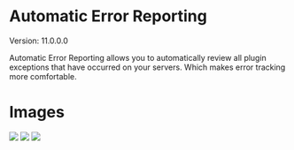 # Automatic Error Reporting
Version: 11.0.0.0

Automatic Error Reporting allows you to automatically review all plugin exceptions that have occurred on your servers.
Which makes error tracking more comfortable.

# Images
![](https://i.imgur.com/HhVpHxa.png)
![](https://i.imgur.com/cqAREf8.png)
![](https://i.imgur.com/HW4TML3.gif)
